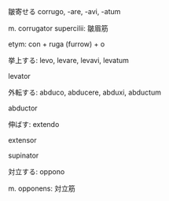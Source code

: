 皺寄せる corrugo, -are, -avi, -atum

m. corrugator supercilii: 皺眉筋

etym: con + ruga (furrow) + o

挙上する: levo, levare, levavi, levatum

levator

外転する: abduco, abducere, abduxi, abductum

abductor

伸ばす: extendo

extensor

supinator

対立する: oppono

m. opponens: 対立筋